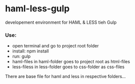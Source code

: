 # haml-less-gulp
developement environment for HAML & LESS tieh Gulp

### Use:
 - open terminal and go to project root folder
 - install: npm install
 - run: gulp
 - haml-files in haml-folder goes to project root as html-files
 - less-filess in less-folder goes to css-folder as css-files

 There are base file for haml and less in respective folders...




 
